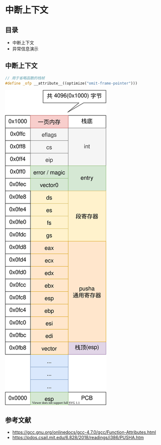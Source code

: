 # 中断上下文

## 目录

- 中断上下文
- 异常信息演示

## 中断上下文

```c++
// 用于省略函数的栈帧
#define _ofp __attribute__((optimize("omit-frame-pointer")))
```

![](./images/interrupt_context.drawio.svg)

## 参考文献

- <https://gcc.gnu.org/onlinedocs/gcc-4.7.0/gcc/Function-Attributes.html>
- <https://pdos.csail.mit.edu/6.828/2018/readings/i386/PUSHA.htm>
